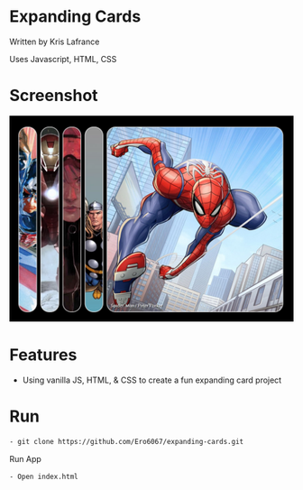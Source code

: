 # Expanding Cards

Written by Kris Lafrance

Uses Javascript, HTML, CSS

# Screenshot

![Example Page](/images/project-example.jpg)

# Features

- Using vanilla JS, HTML, & CSS to create a fun expanding card project

# Run

```sh
- git clone https://github.com/Ero6067/expanding-cards.git
```

Run App

```sh
- Open index.html
```

